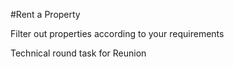 #Rent a Property

Filter out properties according to your requirements

Technical round task for Reunion
